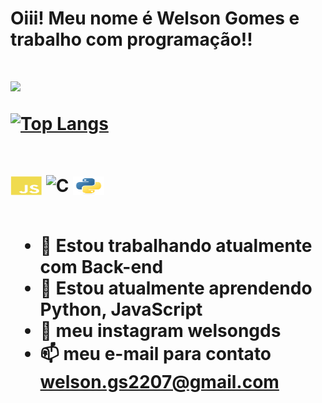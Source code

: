 <h1>Oiii! Meu nome é Welson Gomes e trabalho com programação!!<h1/>
 
 
<picture>
<source 
  srcset="https://github-readme-stats.vercel.app/api?username=welsongds&show_icons=true&theme=tokyonight"
  media="(prefers-color-scheme: dark)"
/>
<source
  srcset="https://github-readme-stats.vercel.app/api?username=welsongds&show_icons=true"
  media="(prefers-color-scheme: dark), (prefers-color-scheme: dark)"
/>
<img src="https://github-readme-stats.vercel.app/api?username=welsongds&show_icons=true" />
</picture>
 
  
[![Top Langs](https://github-readme-stats.vercel.app/api/top-langs/?username=welsongds&layout=compact)](https://github.com/welsongds/github-readme-stats)
<div style="display: inline_block"><br>
  <img align="center" alt="Js" height="30" width="50" src="https://raw.githubusercontent.com/devicons/devicon/master/icons/javascript/javascript-plain.svg">
  <img align="center" alt="C" height="30" width="50" src="https://raw.githubusercontent.com/jmnote/z-icons/master/svg/c.svg">
  <img align="center" alt="Python" height="30" width="50" src="https://raw.githubusercontent.com/devicons/devicon/master/icons/python/python-original.svg">
</div>

<br>
  
- 🔭 Estou trabalhando atualmente com Back-end
  <br/>
- 🌱 Estou atualmente aprendendo Python, JavaScript
  <br/>
- 🤔 meu instagram welsongds
  <br/>
- 📫 meu e-mail para contato welson.gs2207@gmail.com
